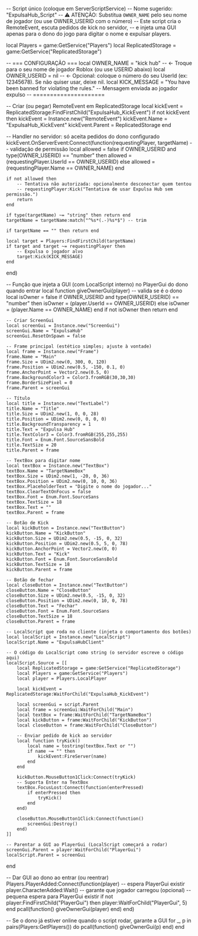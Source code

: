 -- Script único (coloque em ServerScriptService)
-- Nome sugerido: "ExpulsaHub_Script"
-- ⚠️ ATENÇÃO: Substitua `OWNER_NAME` pelo seu nome de jogador (ou use OWNER_USERID com o número)
-- Este script cria o RemoteEvent, escuta pedidos de kick no servidor,
-- e injeta uma GUI apenas para o dono do jogo para digitar o nome e expulsar players.

local Players = game:GetService("Players")
local ReplicatedStorage = game:GetService("ReplicatedStorage")

-- === CONFIGURAÇÃO ===
local OWNER_NAME = "kick hub"        -- <- Troque para o seu nome de jogador Roblox (ou use USERID abaixo)
local OWNER_USERID = nil                -- <- Opcional: coloque o número do seu UserId (ex: 12345678). Se não quiser usar, deixe nil.
local KICK_MESSAGE = "You have been banned for violating the rules." -- Mensagem enviada ao jogador expulso
-- =====================

-- Criar (ou pegar) RemoteEvent em ReplicatedStorage
local kickEvent = ReplicatedStorage:FindFirstChild("ExpulsaHub_KickEvent")
if not kickEvent then
    kickEvent = Instance.new("RemoteEvent")
    kickEvent.Name = "ExpulsaHub_KickEvent"
    kickEvent.Parent = ReplicatedStorage
end

-- Handler no servidor: só aceita pedidos do dono configurado
kickEvent.OnServerEvent:Connect(function(requestingPlayer, targetName)
    -- validação de permissão
    local allowed = false
    if OWNER_USERID and type(OWNER_USERID) == "number" then
        allowed = (requestingPlayer.UserId == OWNER_USERID)
    else
        allowed = (requestingPlayer.Name == OWNER_NAME)
    end

    if not allowed then
        -- Tentativa não autorizada: opcionalmente desconectar quem tentou
        -- requestingPlayer:Kick("Tentativa de usar Expulsa Hub sem permissão.")
        return
    end

    if type(targetName) ~= "string" then return end
    targetName = targetName:match("^%s*(.-)%s*$") -- trim

    if targetName == "" then return end

    local target = Players:FindFirstChild(targetName)
    if target and target ~= requestingPlayer then
        -- Expulsa o jogador alvo
        target:Kick(KICK_MESSAGE)
    end
end)

-- Função que injeta a GUI (com LocalScript interno) no PlayerGui do dono quando entrar
local function giveOwnerGui(player)
    -- valida se é o dono
    local isOwner = false
    if OWNER_USERID and type(OWNER_USERID) == "number" then
        isOwner = (player.UserId == OWNER_USERID)
    else
        isOwner = (player.Name == OWNER_NAME)
    end
    if not isOwner then return end

    -- Criar ScreenGui
    local screenGui = Instance.new("ScreenGui")
    screenGui.Name = "ExpulsaHub"
    screenGui.ResetOnSpawn = false

    -- Frame principal (estético simples; ajuste à vontade)
    local frame = Instance.new("Frame")
    frame.Name = "Main"
    frame.Size = UDim2.new(0, 300, 0, 120)
    frame.Position = UDim2.new(0.5, -150, 0.1, 0)
    frame.AnchorPoint = Vector2.new(0.5, 0)
    frame.BackgroundColor3 = Color3.fromRGB(30,30,30)
    frame.BorderSizePixel = 0
    frame.Parent = screenGui

    -- Título
    local title = Instance.new("TextLabel")
    title.Name = "Title"
    title.Size = UDim2.new(1, 0, 0, 28)
    title.Position = UDim2.new(0, 0, 0, 0)
    title.BackgroundTransparency = 1
    title.Text = "Expulsa Hub"
    title.TextColor3 = Color3.fromRGB(255,255,255)
    title.Font = Enum.Font.SourceSansBold
    title.TextSize = 20
    title.Parent = frame

    -- TextBox para digitar nome
    local textBox = Instance.new("TextBox")
    textBox.Name = "TargetNameBox"
    textBox.Size = UDim2.new(1, -20, 0, 36)
    textBox.Position = UDim2.new(0, 10, 0, 36)
    textBox.PlaceholderText = "Digite o nome do jogador..."
    textBox.ClearTextOnFocus = false
    textBox.Font = Enum.Font.SourceSans
    textBox.TextSize = 18
    textBox.Text = ""
    textBox.Parent = frame

    -- Botão de Kick
    local kickButton = Instance.new("TextButton")
    kickButton.Name = "KickButton"
    kickButton.Size = UDim2.new(0.5, -15, 0, 32)
    kickButton.Position = UDim2.new(0.5, 5, 0, 78)
    kickButton.AnchorPoint = Vector2.new(0, 0)
    kickButton.Text = "Kick"
    kickButton.Font = Enum.Font.SourceSansBold
    kickButton.TextSize = 18
    kickButton.Parent = frame

    -- Botão de fechar
    local closeButton = Instance.new("TextButton")
    closeButton.Name = "CloseButton"
    closeButton.Size = UDim2.new(0.5, -15, 0, 32)
    closeButton.Position = UDim2.new(0, 10, 0, 78)
    closeButton.Text = "Fechar"
    closeButton.Font = Enum.Font.SourceSans
    closeButton.TextSize = 18
    closeButton.Parent = frame

    -- LocalScript que roda no cliente (injeta o comportamento dos botões)
    local localScript = Instance.new("LocalScript")
    localScript.Name = "ExpulsaHubClient"

    -- O código do LocalScript como string (o servidor escreve o código aqui)
    localScript.Source = [[
        local ReplicatedStorage = game:GetService("ReplicatedStorage")
        local Players = game:GetService("Players")
        local player = Players.LocalPlayer

        local kickEvent = ReplicatedStorage:WaitForChild("ExpulsaHub_KickEvent")

        local screenGui = script.Parent
        local frame = screenGui:WaitForChild("Main")
        local textBox = frame:WaitForChild("TargetNameBox")
        local kickButton = frame:WaitForChild("KickButton")
        local closeButton = frame:WaitForChild("CloseButton")

        -- Enviar pedido de kick ao servidor
        local function tryKick()
            local name = tostring(textBox.Text or "")
            if name ~= "" then
                kickEvent:FireServer(name)
            end
        end

        kickButton.MouseButton1Click:Connect(tryKick)
        -- Suporta Enter na TextBox
        textBox.FocusLost:Connect(function(enterPressed)
            if enterPressed then
                tryKick()
            end
        end)

        closeButton.MouseButton1Click:Connect(function()
            screenGui:Destroy()
        end)
    ]]

    -- Parentar a GUI ao PlayerGui (LocalScript começará a rodar)
    screenGui.Parent = player:WaitForChild("PlayerGui")
    localScript.Parent = screenGui
end

-- Dar GUI ao dono ao entrar (ou reentrar)
Players.PlayerAdded:Connect(function(player)
    -- espera PlayerGui existir
    player.CharacterAdded:Wait() -- garante que jogador carregou (opcional)
    -- pequena espera para PlayerGui existir
    if not player:FindFirstChild("PlayerGui") then
        player:WaitForChild("PlayerGui", 5)
    end
    pcall(function() giveOwnerGui(player) end)
end)

-- Se o dono já estiver online quando o script rodar, garante a GUI
for _, p in pairs(Players:GetPlayers()) do
    pcall(function() giveOwnerGui(p) end)
end
